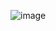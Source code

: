 ![image](https://user-images.githubusercontent.com/52594760/126727588-a089f1dc-3351-4be2-87d8-b4eb19f30a5c.png)